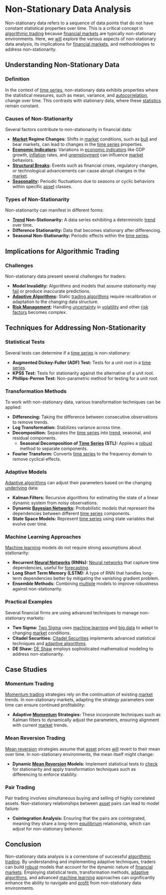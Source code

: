 # Non-Stationary Data Analysis

Non-stationary data refers to a sequence of data points that do not have constant statistical properties over time. This is a critical concept in [algorithmic trading](../a/algorithmic_trading.md) because [financial markets](../f/financial_market.md) are typically non-stationary environments. Here, we [will](../w/will.md) explore the various aspects of non-stationary data analysis, its implications for [financial markets](../f/financial_market.md), and methodologies to address non-stationarity.

## Understanding Non-Stationary Data

### Definition
In the context of [time series](../t/time_series.md), non-stationary data exhibits properties where the statistical measures, such as mean, variance, and [autocorrelation](../a/autocorrelation.md), change over time. This contrasts with stationary data, where these [statistics](../s/statistics.md) remain constant.

### Causes of Non-Stationarity
Several factors contribute to non-stationarity in financial data:
- **[Market](../m/market.md) Regime Changes:** Shifts in [market](../m/market.md) conditions, such as [bull](../b/bull.md) and bear markets, can lead to changes in the [time series](../t/time_series.md) properties.
- **[Economic Indicators](../e/economic_indicators.md):** Variations in [economic indicators](../e/economic_indicators.md) like GDP growth, [inflation](../i/inflation.md) rates, and [unemployment](../u/unemployment.md) can influence [market](../m/market.md) behaviors.
- **[Structural Breaks](../s/structural_breaks_in_trading.md):** Events such as financial crises, regulatory changes, or technological advancements can cause abrupt changes in the [market](../m/market.md).
- **[Seasonality](../s/seasonality.md):** Periodic fluctuations due to seasons or cyclic behaviors within specific [asset](../a/asset.md) classes.

### Types of Non-Stationarity
Non-stationarity can manifest in different forms:
- **[Trend](../t/trend.md) Non-Stationarity:** A data series exhibiting a deterministic [trend](../t/trend.md) over time.
- **Difference Stationarity:** Data that becomes stationary after differencing.
- **Seasonal Non-Stationarity:** Periodic effects within the [time series](../t/time_series.md).

## Implications for Algorithmic Trading

### Challenges
Non-stationary data present several challenges for traders:
- **Model Invalidity:** Algorithms and models that assume stationarity may [fail](../f/fail.md) or produce inaccurate predictions.
- **[Adaptive Algorithms](../a/adaptive_algorithms.md):** Static [trading algorithms](../t/trading_algorithms.md) require recalibration or adaptation to the changing data structure.
- **[Risk Management](../r/risk_management.md):** Handling [uncertainty](../u/uncertainty_in_trading.md) in [volatility](../v/volatility.md) and other [risk factors](../r/risk_factors_in_trading.md) becomes complex.

## Techniques for Addressing Non-Stationarity

### Statistical Tests
Several tests can determine if a [time series](../t/time_series.md) is non-stationary:
- **Augmented Dickey-Fuller (ADF) Test:** Tests for a unit root in a [time series](../t/time_series.md).
- **KPSS Test:** Tests for stationarity against the alternative of a unit root.
- **Phillips-Perron Test:** Non-parametric method for testing for a unit root.

### Transformation Methods
To work with non-stationary data, various transformation techniques can be applied:
- **Differencing:** Taking the difference between consecutive observations to remove trends.
- **Log Transformation:** Stabilizes variance across time.
- **Decomposition:** Separates the [time series](../t/time_series.md) into [trend](../t/trend.md), seasonal, and residual components.
  - **Seasonal Decomposition of [Time Series](../t/time_series.md) (STL):** Applies a [robust](../r/robust.md) method to separate components.
- **Fourier Transform:** Converts [time series](../t/time_series.md) to the frequency domain to remove cyclical effects.

### Adaptive Models
[Adaptive algorithms](../a/adaptive_algorithms.md) can adjust their parameters based on the changing [underlying](../u/underlying.md) data:
- **Kalman Filters:** Recursive algorithms for estimating the state of a linear dynamic system from noisy observations.
- **Dynamic [Bayesian Networks](../b/bayesian_networks.md):** Probabilistic models that represent the dependencies between different [time series](../t/time_series.md) components.
- **State Space Models:** Represent [time series](../t/time_series.md) using state variables that evolve over time.

### Machine Learning Approaches
[Machine learning](../m/machine_learning.md) models do not require strong assumptions about stationarity:
- **Recurrent [Neural Networks](../n/neural_networks_in_trading.md) (RNNs):** [Neural networks](../n/neural_networks_in_trading.md) that capture time dependencies, useful for [forecasting](../f/forecasting.md).
- **Long Short Term Memory (LSTM):** A type of RNN that handles long-term dependencies better by mitigating the vanishing gradient problem.
- **Ensemble Methods:** Combining [multiple](../m/multiple.md) models to improve robustness against non-stationarity.

### Practical Examples
Several financial firms are using advanced techniques to manage non-stationary markets:
- **Two Sigma:** [Two Sigma](https://www.twosigma.com/) uses [machine learning](../m/machine_learning.md) and [big data](../b/big_data_in_trading.md) to adapt to changing [market](../m/market.md) conditions.
- **Citadel Securities:** [Citadel Securities](https://www.citadelsecurities.com/) implements advanced statistical techniques and [adaptive algorithms](../a/adaptive_algorithms.md).
- **DE Shaw:** [DE Shaw](https://www.deshaw.com/) employs sophisticated mathematical modeling to address non-stationarity.

## Case Studies

### Momentum Trading
[Momentum trading](../m/momentum_trading.md) strategies rely on the continuation of existing [market](../m/market.md) trends. In non-stationary markets, adapting the strategy parameters over time can ensure continued profitability:
- **Adaptive [Momentum](../m/momentum.md) Strategies:** These incorporate techniques such as Kalman filters to dynamically adjust the parameters, ensuring alignment with current [market](../m/market.md) trends.

### Mean Reversion Trading
[Mean reversion](../m/mean_reversion.md) strategies assume that [asset](../a/asset.md) prices [will](../w/will.md) revert to their mean over time. In non-stationary environments, the mean itself might change:
- **Dynamic [Mean Reversion](../m/mean_reversion.md) Models:** Implement statistical tests to [check](../c/check.md) for stationarity and apply transformation techniques such as differencing to enforce stability.

### Pair Trading
Pair trading involves simultaneous buying and selling of highly correlated assets. Non-stationary relationships between [asset](../a/asset.md) pairs can lead to model failure:
- **Cointegration Analysis:** Ensuring that the pairs are cointegrated, meaning they share a long-term [equilibrium](../e/equilibrium.md) relationship, which can adjust for non-stationary behavior.

## Conclusion
Non-stationary data analysis is a cornerstone of successful [algorithmic trading](../a/algorithmic_trading.md). By understanding and implementing adaptive techniques, traders can build [robust](../r/robust.md) models that account for the dynamic nature of [financial markets](../f/financial_market.md). Employing statistical tests, transformation methods, [adaptive algorithms](../a/adaptive_algorithms.md), and advanced [machine learning](../m/machine_learning.md) approaches can significantly enhance the ability to navigate and [profit](../p/profit.md) from non-stationary data environments.

